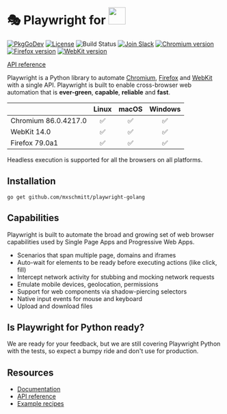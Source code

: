 # 🎭 Playwright for <img src="https://user-images.githubusercontent.com/17984549/91302719-343a1d80-e7a7-11ea-8d6a-9448ef598420.png" height="40" />

[![PkgGoDev](https://pkg.go.dev/badge/mxschmitt/playwright-golang)](https://pkg.go.dev/mxschmitt/playwright-golang)
[![License](https://img.shields.io/badge/License-MIT-blue.svg)](http://opensource.org/licenses/MIT)
![Build Status](https://github.com/mxschmitt/playwright-golang/workflows/Go/badge.svg)
[![Join Slack](https://img.shields.io/badge/join-slack-infomational)](https://join.slack.com/t/playwright/shared_invite/enQtOTEyMTUxMzgxMjIwLThjMDUxZmIyNTRiMTJjNjIyMzdmZDA3MTQxZWUwZTFjZjQwNGYxZGM5MzRmNzZlMWI5ZWUyOTkzMjE5Njg1NDg) <!-- GEN:chromium-version-badge -->[![Chromium version](https://img.shields.io/badge/chromium-86.0.4217.0-blue.svg?logo=google-chrome)](https://www.chromium.org/Home)<!-- GEN:stop --> <!-- GEN:firefox-version-badge -->[![Firefox version](https://img.shields.io/badge/firefox-79.0a1-blue.svg?logo=mozilla-firefox)](https://www.mozilla.org/en-US/firefox/new/)<!-- GEN:stop --> [![WebKit version](https://img.shields.io/badge/webkit-14.0-blue.svg?logo=safari)](https://webkit.org/)

[API reference](https://playwright.dev/#?path=docs/api.md)

Playwright is a Python library to automate [Chromium](https://www.chromium.org/Home), [Firefox](https://www.mozilla.org/en-US/firefox/new/) and [WebKit](https://webkit.org/) with a single API. Playwright is built to enable cross-browser web automation that is **ever-green**, **capable**, **reliable** and **fast**.

|          | Linux | macOS | Windows |
|   :---   | :---: | :---: | :---:   |
| Chromium <!-- GEN:chromium-version -->86.0.4217.0<!-- GEN:stop --> | ✅ | ✅ | ✅ |
| WebKit 14.0 | ✅ | ✅ | ✅ |
| Firefox <!-- GEN:firefox-version -->79.0a1<!-- GEN:stop --> | ✅ | ✅ | ✅ |

Headless execution is supported for all the browsers on all platforms.

## Installation

```
go get github.com/mxschmitt/playwright-golang
```

## Capabilities

Playwright is built to automate the broad and growing set of web browser capabilities used by Single Page Apps and Progressive Web Apps.

* Scenarios that span multiple page, domains and iframes
* Auto-wait for elements to be ready before executing actions (like click, fill)
* Intercept network activity for stubbing and mocking network requests
* Emulate mobile devices, geolocation, permissions
* Support for web components via shadow-piercing selectors
* Native input events for mouse and keyboard
* Upload and download files

## Is Playwright for Python ready?

We are ready for your feedback, but we are still covering Playwright Python with the tests, so expect a bumpy ride and don't use for production.

## Resources

* [Documentation](https://pkg.go.dev/mxschmitt/playwright-golang)
* [API reference](https://github.com/microsoft/playwright/blob/master/docs/api.md)
* [Example recipes](https://github.com/mxschmitt/playwright-golang/tree/master/examples)
